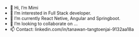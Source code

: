 - 👋 Hi, I’m Mimi
- 👀 I’m interested in Full Stack developer.
- 🌱 I’m currently React Netive, Angular and Springboot.
- 💞️ I’m looking to collaborate on ...
- 📫 Contact: linkedin.com/in/tanawan-tangtoenjai-9132aa18a 

<!---
meawstarbuck/meawstarbuck is a ✨ special ✨ repository because its `README.md` (this file) appears on your GitHub profile.
You can click the Preview link to take a look at your changes.
--->
